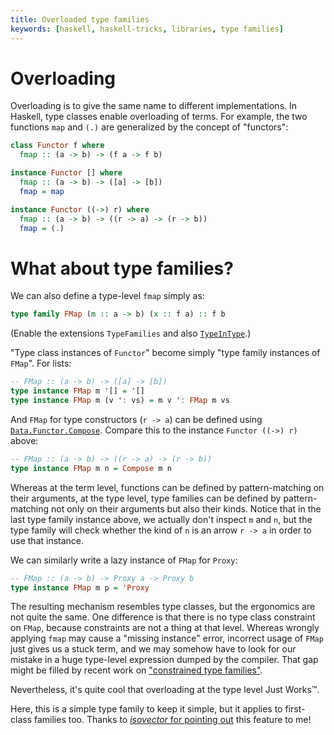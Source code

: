 ```yaml
---
title: Overloaded type families
keywords: [haskell, haskell-tricks, libraries, type families]
---
```


Overloading
===========

Overloading is to give the same name to different implementations.
In Haskell, type classes enable overloading of terms. For example, the two
functions `map` and `(.)` are generalized by the concept of "functors":

```haskell
class Functor f where
  fmap :: (a -> b) -> (f a -> f b)

instance Functor [] where
  fmap :: (a -> b) -> ([a] -> [b])
  fmap = map

instance Functor ((->) r) where
  fmap :: (a -> b) -> ((r -> a) -> (r -> b))
  fmap = (.)
```

What about type families?
=========================

We can also define a type-level `fmap` simply as:

```haskell
type family FMap (m :: a -> b) (x :: f a) :: f b
```
(Enable the extensions `TypeFamilies` and also
[`TypeInType`](https://downloads.haskell.org/~ghc/latest/docs/html/users_guide/glasgow_exts.html#kind-polymorphism-and-type-in-type).)

"Type class instances of `Functor`" become simply "type family instances of
`FMap`". For lists:

```haskell
-- FMap :: (a -> b) -> ([a] -> [b])
type instance FMap m '[] = '[]
type instance FMap m (v ': vs) = m v ': FMap m vs
```

And `FMap` for type constructors (`r -> a`) can be defined using
[`Data.Functor.Compose`](https://hackage.haskell.org/package/base-4.11.1.0/docs/Data-Functor-Compose.html).
Compare this to the instance `Functor ((->) r)` above:

```haskell
-- FMap :: (a -> b) -> ((r -> a) -> (r -> b))
type instance FMap m n = Compose m n
```

Whereas at the term level, functions can be defined by pattern-matching
on their arguments, at the type level, type families can be defined by
pattern-matching not only on their arguments but also their kinds.
Notice that in the last type family instance above, we actually don't
inspect `m` and `n`, but the type family will check whether the kind
of `n` is an arrow `r -> a` in order to use that instance.

We can similarly write a lazy instance of `FMap` for `Proxy`:

```haskell
-- FMap :: (a -> b) -> Proxy a -> Proxy b
type instance FMap m p = 'Proxy
```

The resulting mechanism resembles type classes, but the ergonomics are not
quite the same. One difference is that there is no type class constraint on
`FMap`, because constraints are not a thing at that level. Whereas wrongly
applying `fmap` may cause a "missing instance" error, incorrect usage of `FMap`
just gives us a stuck term, and we may somehow have to look for our mistake in
a huge type-level expression dumped by the compiler. That gap might be filled by
recent work on ["constrained type families"](https://arxiv.org/abs/1706.09715).

Nevertheless, it's quite cool that overloading at the type level Just Works™.

Here, this is a simple type family to keep it simple, but it applies to
first-class families too. Thanks to [*isovector* for pointing
out](https://github.com/Lysxia/first-class-families/pull/1#issuecomment-420716814)
this feature to me!
